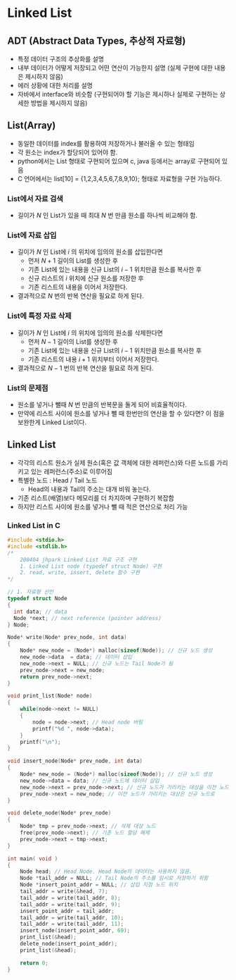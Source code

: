 # Linked List

## ADT (Abstract Data Types, 추상적 자료형)

- 특정 데이터 구조의 추상화를 설명
- 내부 데이터가 어떻게 저장되고 어떤 연산이 가능한지 설명 (실제 구현에 대한 내용은 제시하지 않음)
- 에러 상황에 대한 처리를 설명
- 자바에서 interface와 비슷함 (구현되어야 할 기능은 제시하나 실제로 구현하는 상세한 방법을 제시하지 않음)

## List(Array)

- 동일한 데이터를 index를 활용하여 저장하거나 불러올 수 있는 형태임
- 각 원소는 index가 할당되어 있어야 함.
- python에서는 List 형태로 구현되어 있으며 c, java 등에서는 array로 구현되어 있음
- C 언어에서는 list[10] = {1,2,3,4,5,6,7,8,9,10}; 형태로 자료형을 구현 가능하다.

### List에서 자료 검색

- 길이가 $N$ 인 List가 있을 때 최대 $N$ 번 만큼 원소를 하나씩 비교해야 함.

### List에 자료 삽입

- 길이가 $N$ 인 List에 $i$ 의 위치에 임의의 원소를 삽입한다면
  - 먼저 $N + 1$ 길이의 List를 생성한 후
  - 기존 List에 있는 내용을 신규 List의 $i - 1$ 위치만큼 원소를 복사한 후
  - 신규 리스트의 $i$ 위치에 신규 원소를 저장한 후
  - 기존 리스트의 내용을 이어서 저장한다.
- 결과적으로 $N$ 번의 반복 연산을 필요로 하게 된다.

### List에 특정 자료 삭제

- 길이가 $N$ 인 List에 $i$ 의 위치에 임의의 원소를 삭제한다면
  - 먼저 $N-1$ 길이의 List를 생성한 후
  - 기존 List에 있는 내용을 신규 List의 $i - 1$ 위치만큼 원소를 복사한 후
  - 기존 리스트의 내용 $i + 1$ 위치부터 이어서 저장한다.
- 결과적으로 $N-1$ 번의 반복 연산을 필요로 하게 된다.

### List의 문제점

- 원소를 넣거나 뺄때 $N$ 번 만큼의 반복문을 돌게 되어 비효율적이다.
- 만약에 리스트 사이에 원소를 넣거나 뺄 때 한번만의 연산을 할 수 있다면? 이 점을 보완한게 Linked List이다.

## Linked List

- 각각의 리스트 원소가 실제 원소(혹은 값 객체에 대한 레퍼런스)와 다른 노드를 가리키고 있는 레퍼런스(주소)로 이루어짐
- 특별한 노드 : Head / Tail 노드
  - Head의 내용과 Tail의 주소는 대개 비워 놓는다.
- 기존 리스트(배열)보다 메모리를 더 차지하며 구현하기 복잡함
- 하지만 리스트 사이에 원소를 넣거나 뺄 때 적은 연산으로 처리 가능

### Linked List in C

```c
#include <stdio.h> 
#include <stdlib.h> 
/*
    200404 jhpark Linked List 자료 구조 구현
    1. Linked List node (typedef struct Node) 구현
    2. read, write, insert, delete 함수 구현
*/

// 1. 자료형 선언
typedef struct Node 
{ 
  int data; // data
  Node *next; // next reference (pointer address)
} Node;

Node* write(Node* prev_node, int data) 
{
    Node* new_node = (Node*) malloc(sizeof(Node)); // 신규 노드 생성
    new_node->data  = data; // 데이터 삽입
    new_node->next = NULL; // 신규 노드는 Tail Node가 됨
    prev_node->next = new_node;
    return prev_node->next;
}

void print_list(Node* node)
{
    while(node->next != NULL)
    {
        node = node->next; // Head node 버림
        printf("%d ", node->data);
    }
    printf("\n");
}

void insert_node(Node* prev_node, int data)
{
    Node* new_node = (Node*) malloc(sizeof(Node)); // 신규 노드 생성
    new_node->data = data; // 신규 노드에 데이터 삽입
    new_node->next = prev_node->next; // 신규 노드가 가리키는 대상을 이전 노드가 가리키는 대상으로 변경
    prev_node->next = new_node; // 이전 노드가 가리키는 대상은 신규 노드로
}

void delete_node(Node* prev_node)
{
    Node* tmp = prev_node->next; // 삭제 대상 노드
    free(prev_node->next); // 기존 노드 할당 해제
    prev_node->next = tmp->next;
}

int main( void ) 
{
    Node head; // Head Node. Head Node의 데이터는 사용하지 않음.
    Node *tail_addr = NULL; // Tail Node의 주소를 임시로 저장하기 위함
    Node *insert_point_addr = NULL; // 삽입 지점 노드 위치
    tail_addr = write(&head, 7);
    tail_addr = write(tail_addr, 8);
    tail_addr = write(tail_addr, 9);
    insert_point_addr = tail_addr;
    tail_addr = write(tail_addr, 10);
    tail_addr = write(tail_addr, 11);
    insert_node(insert_point_addr, 69);
    print_list(&head);
    delete_node(insert_point_addr);
    print_list(&head);

    return 0; 
}
```

